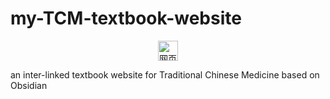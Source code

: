 # my-TCM-textbook-website
<center> <img src="https://github.com/ChiryuhLii/my-TCM-textbook-website/blob/main/web/lib/media/favicon.ico?raw=true"   alt="网页图标" style="width: 32px; height: 32px; margin: auto;"></center>

an inter-linked textbook website for Traditional Chinese Medicine based on Obsidian
